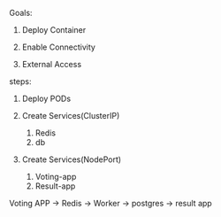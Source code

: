 Goals:
1. Deploy Container

2. Enable Connectivity

3. External Access


steps:
1. Deploy PODs

2. Create Services(ClusterIP)

    1. Redis
    2. db

3. Create Services(NodePort)
    1. Voting-app
    2. Result-app


Voting APP -> Redis -> Worker -> postgres -> result app
